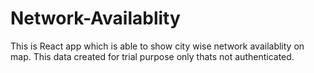 # Network-Availablity
This is React app which is able to show city wise network availablity on map.
This data created for trial purpose only thats not authenticated.
